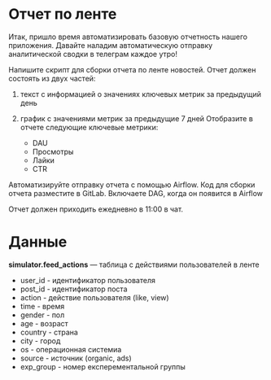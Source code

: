 # Отчет по ленте

Итак, пришло время автоматизировать базовую отчетность нашего приложения.  Давайте наладим автоматическую отправку аналитической сводки в телеграм каждое утро!

Напишите скрипт для сборки отчета по ленте новостей. Отчет должен состоять из двух частей:

1. текст с информацией о значениях ключевых метрик за предыдущий день
2. график с значениями метрик за предыдущие 7 дней
Отобразите в отчете следующие ключевые метрики: 

    - DAU 
    - Просмотры
    - Лайки
    - CTR

Автоматизируйте отправку отчета с помощью Airflow. Код для сборки отчета разместите в GitLab. 
Включаете DAG, когда он появится в Airflow

Отчет должен приходить ежедневно в 11:00 в чат. 

# Данные

**simulator.feed_actions** — таблица c действиями пользователей в ленте

- user_id - идентификатор пользователя
- post_id - идентификатор поста
- action - действие пользователя (like, view)
- time - время
- gender - пол
- age - возраст
- country - страна
- city - город
- os - операционная системиа
- source - источник (organic, ads)
- exp_group - номер експерементальной группы
